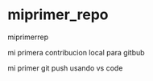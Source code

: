 # miprimer_repo

miprimerrep

mi primera contribucion local para gitbub

mi primer git push usando vs code
